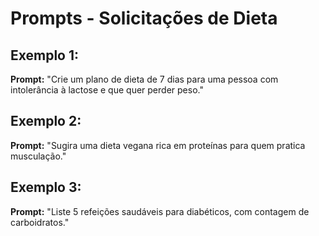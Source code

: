 # Prompts - Solicitações de Dieta

## Exemplo 1:
**Prompt:** "Crie um plano de dieta de 7 dias para uma pessoa com intolerância à lactose e que quer perder peso."

## Exemplo 2:
**Prompt:** "Sugira uma dieta vegana rica em proteínas para quem pratica musculação."

## Exemplo 3:
**Prompt:** "Liste 5 refeições saudáveis para diabéticos, com contagem de carboidratos."

